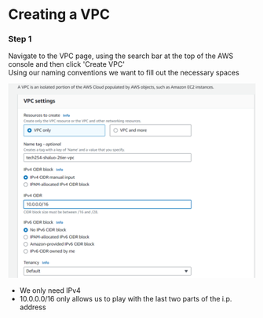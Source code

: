# Creating a VPC

### Step 1

Navigate to the VPC page, using the search bar at the top of the AWS console and then click 'Create VPC' <br>
Using our naming conventions we want to fill out the necessary spaces

![Screenshot 2023-10-09 170153.png](images%2FScreenshot%202023-10-09%20170153.png)

- We only need IPv4 
- 10.0.0.0/16 only allows us to play with the last two parts of the i.p. address










